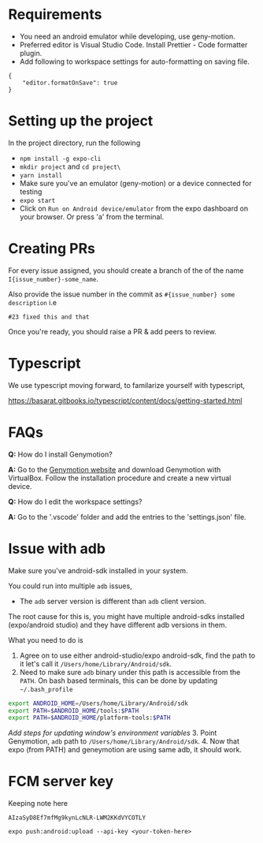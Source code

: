 # Requirements

-   You need an android emulator while developing, use geny-motion.
-   Preferred editor is Visual Studio Code. Install Prettier - Code formatter plugin.
- Add following to workspace settings for auto-formatting on saving file.

```
{
    "editor.formatOnSave": true
}
```

# Setting up the project

In the project directory, run the following

-   `npm install -g expo-cli`
-   `mkdir project` and `cd project\`
-   `yarn install` 
-   Make sure you've an emulator (geny-motion) or a device connected for testing
-   `expo start` 
-   Click on `Run on Android device/emulator` from the expo dashboard on your browser. Or press 'a' from the terminal.

# Creating PRs

For every issue assigned, you should create a branch of the of the name `I{issue_number}-some_name`.

Also provide the issue number in the commit as `#{issue_number} some description` i.e

`#23 fixed this and that`

Once you're ready, you should raise a PR & add peers to review.

# Typescript

We use typescript moving forward, to familarize yourself with typescript,

https://basarat.gitbooks.io/typescript/content/docs/getting-started.html

# FAQs
**Q:** How do I install Genymotion?

**A:** Go to the [Genymotion website](https://www.genymotion.com/fun-zone/) and download Genymotion with VirtualBox. Follow the installation procedure and create a new virtual device.

**Q:** How do I edit the workspace settings?

**A:** Go to the '.vscode' folder and add the entries to the 'settings.json' file.

# Issue with adb

Make sure you've android-sdk installed in your system.

You could run into multiple `adb` issues,

- The `adb` server version is different than `adb` client version.

The root cause for this is, you might have multiple android-sdks installed (expo/android studio) and they have different adb versions in them.

What you need to do is
1. Agree on to use either android-studio/expo android-sdk, find the path to it let's call it `/Users/home/Library/Android/sdk`.
2. Need to make sure `adb` binary under this path is accessible from the `PATH`. On bash based terminals, this can be done by updating `~/.bash_profile`
```bash
export ANDROID_HOME=/Users/home/Library/Android/sdk
export PATH=$ANDROID_HOME/tools:$PATH
export PATH=$ANDROID_HOME/platform-tools:$PATH
```
*Add steps for updating window's environment variables*
3. Point Genymotion, `adb` path to `/Users/home/Library/Android/sdk`.
4. Now that expo (from PATH) and geneymotion are using same adb, it should work.


# FCM server key

Keeping note here

```
AIzaSyD8Ef7mfMg9kynLcNLR-LWM2KKdVYCOTLY
```

```
expo push:android:upload --api-key <your-token-here>
```

